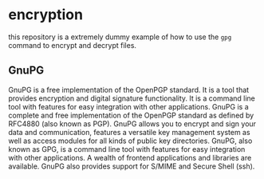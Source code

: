 # encryption
this repository is a extremely dummy example of how to use the `gpg` command to encrypt and decrypt files.

## GnuPG
GnuPG is a free implementation of the OpenPGP standard. It is a tool that provides encryption and digital signature functionality. It is a command line tool with features for easy integration with other applications. GnuPG is a complete and free implementation of the OpenPGP standard as defined by RFC4880 (also known as PGP). GnuPG allows you to encrypt and sign your data and communication, features a versatile key management system as well as access modules for all kinds of public key directories. GnuPG, also known as GPG, is a command line tool with features for easy integration with other applications. A wealth of frontend applications and libraries are available. GnuPG also provides support for S/MIME and Secure Shell (ssh).
